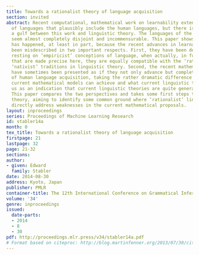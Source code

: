 ```yaml
---
title: Towards a rationalist theory of language acquisition
section: invited
abstract: Recent computational, mathematical work on learnability extends to classes
  of languages that plausibly include the human languages, but there is nevertheless
  a gulf between this work and linguistic theory. The languages of the two fields
  seem almost completely disjoint and incommensurable. This paper shows that this
  has happened, at least in part, because the recent advances in learnability have
  been misdescribed in two important respects. First, they have been described as
  resting on ‘empiricist’ conceptions of language, when actually, in fundamental respects
  that are made precise here, they are equally compatible with the ‘rationalist’,
  ‘nativist’ traditions in linguistic theory. Second, the recent mathematical proposals
  have sometimes been presented as if they not only advance but complete the account
  of human language acquisition, taking the rather dramatic difference between what
  current mathematical models can achieve and what current linguistic theories tell
  us as an indication that current linguistic theories are quite generally mistaken.
  This paper compares the two perspectives and takes some first steps toward a unified
  theory, aiming to identify some common ground where ‘rationalist’ linguistic hypotheses  could
  directly address weaknesses in the current mathematical proposals.
layout: inproceedings
series: Proceedings of Machine Learning Research
id: stabler14a
month: 0
tex_title: Towards a rationalist theory of language acquisition
firstpage: 21
lastpage: 32
page: 21-32
sections: 
author:
- given: Edward
  family: Stabler
date: 2014-08-30
address: Kyoto, Japan
publisher: PMLR
container-title: The 12th International Conference on Grammatical Inference
volume: '34'
genre: inproceedings
issued:
  date-parts:
  - 2014
  - 8
  - 30
pdf: http://proceedings.mlr.press/v34/stabler14a.pdf
# Format based on citeproc: http://blog.martinfenner.org/2013/07/30/citeproc-yaml-for-bibliographies/
---
```

